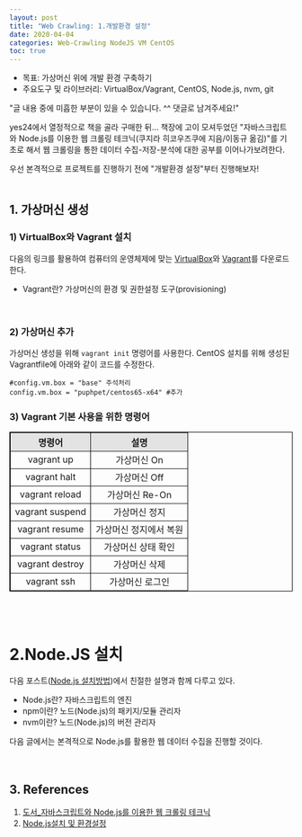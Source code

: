 ```yaml
---
layout: post
title: "Web Crawling: 1.개발환경 설정"
date: 2020-04-04
categories: Web-Crawling NodeJS VM CentOS
toc: true
---
```

- 목표: 가상머신 위에 개발 환경 구축하기
- 주요도구 및 라이브러리: VirtualBox/Vagrant, CentOS, Node.js, nvm, git

<span class="evidence">"글 내용 중에 미흡한 부분이 있을 수 있습니다. ^^ 댓글로 남겨주세요!"</span><br/>

yes24에서 열정적으로 책을 골라 구매한 뒤... 책장에 고이 모셔두었던 "자바스크립트와 Node.js를 이용한 웹 크롤링 테크닉(쿠지라 히코우즈쿠에 지음/이동규 옮김)"를 기초로 해서 웹 크롤링을 통한 데이터 수집-저장-분석에 대한 공부를 이어나가보려한다.<br/>

우선 본격적으로 프로젝트를 진행하기 전에 "개발환경 설정"부터 진행해보자!<br/><br/>

## 1. 가상머신 생성
### 1) VirtualBox와 Vagrant 설치
다음의 링크를 활용하여 컴퓨터의 운영체제에 맞는 [VirtualBox](https://www.virtualbox.org/wiki/Downloads)와 [Vagrant](https://www.vagrantup.com/downloads.html)를 다운로드한다.<br/>
- Vagrant란? 가상머신의 환경 및 권한설정 도구(provisioning)
<br/>

### 2) 가상머신 추가
가상머신 생성을 위해 ``` vagrant init ``` 명령어를 사용한다. CentOS 설치를 위해 생성된 Vagrantfile에 아래와 같이 코드를 수정한다.

```
#config.vm.box = "base" 주석처리
config.vm.box = "puphpet/centos65-x64" #추가
```

### 3) Vagrant 기본 사용을 위한 명령어
<table border='1' bordercolor='black' width ='60%'>
  <tr style="background-color:#e3e3e3">
    <th>명령어</th>
    <th>설명</th>
  </tr>
  <tr>
    <td align ="center">vagrant up</td>
    <td align ="center">가상머신 On</td>
  </tr>
  <tr>
    <td align ="center">vagrant halt</td>
    <td align ="center">가상머신 Off</td>
  </tr>
  <tr>
    <td align ="center">vagrant reload</td>
    <td align ="center">가상머신 Re-On</td>
  </tr>
  <tr>
    <td align ="center">vagrant suspend</td>
    <td align ="center">가상머신 정지</td>
  </tr>
  <tr>
    <td align ="center">vagrant resume</td>
    <td align ="center">가상머신 정지에서 복원</td>
  </tr>
  <tr>
    <td align ="center">vagrant status</td>
    <td align ="center">가상머신 상태 확인</td>
  </tr>
  <tr>
    <td align ="center">vagrant destroy</td>
    <td align ="center">가상머신 삭제</td>
  </tr>
  <tr>
    <td align ="center">vagrant ssh</td>
    <td align ="center">가상머신 로그인</td>
  </tr>
</table>
<br/><br/>

# 2.Node.JS 설치
다음 포스트([Node.js 설치방법](https://blog.stories.pe.kr/225))에서 친절한 설명과 함께 다루고 있다.
- Node.js란? 자바스크립트의 엔진
- npm이란? 노드(Node.js)의 패키지/모듈 관리자
- nvm이란? 노드(Node.js)의 버전 관리자

다음 글에서는 본격적으로 Node.js를 활용한 웹 데이터 수집을 진행할 것이다.<br/>
<br/><br/>

## 3. References
1) [도서_자바스크립트와 Node.js를 이용한 웹 크롤링 테크닉](http://www.yes24.com/Product/Goods/34907983?scode=032&OzSrank=1)
2) [Node.js설치 및 환경설정](https://blog.stories.pe.kr/225)
<br/><br/>
